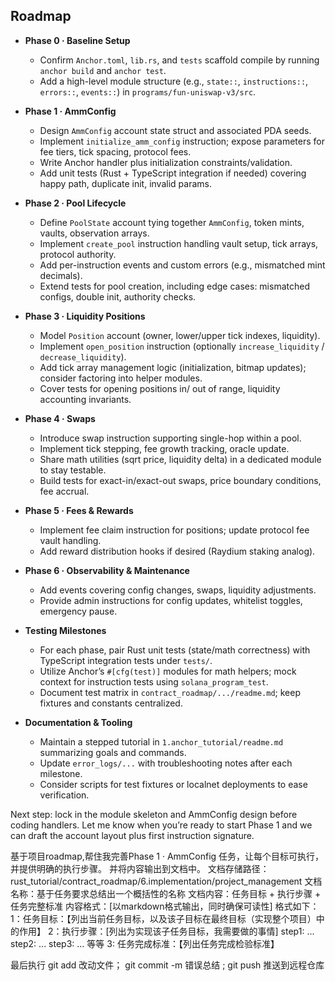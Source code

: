 ## Roadmap

- **Phase 0 · Baseline Setup**
  - Confirm `Anchor.toml`, `lib.rs`, and `tests` scaffold compile by running `anchor build` and `anchor test`.
  - Add a high-level module structure (e.g., `state::`, `instructions::`, `errors::`, `events::`) in `programs/fun-uniswap-v3/src`.

- **Phase 1 · AmmConfig**
  - Design `AmmConfig` account state struct and associated PDA seeds.
  - Implement `initialize_amm_config` instruction; expose parameters for fee tiers, tick spacing, protocol fees.
  - Write Anchor handler plus initialization constraints/validation.
  - Add unit tests (Rust + TypeScript integration if needed) covering happy path, duplicate init, invalid params.

- **Phase 2 · Pool Lifecycle**
  - Define `PoolState` account tying together `AmmConfig`, token mints, vaults, observation arrays.
  - Implement `create_pool` instruction handling vault setup, tick arrays, protocol authority.
  - Add per-instruction events and custom errors (e.g., mismatched mint decimals).
  - Extend tests for pool creation, including edge cases: mismatched configs, double init, authority checks.

- **Phase 3 · Liquidity Positions**
  - Model `Position` account (owner, lower/upper tick indexes, liquidity).
  - Implement `open_position` instruction (optionally `increase_liquidity` / `decrease_liquidity`).
  - Add tick array management logic (initialization, bitmap updates); consider factoring into helper modules.
  - Cover tests for opening positions in/ out of range, liquidity accounting invariants.

- **Phase 4 · Swaps**
  - Introduce swap instruction supporting single-hop within a pool.
  - Implement tick stepping, fee growth tracking, oracle update.
  - Share math utilities (sqrt price, liquidity delta) in a dedicated module to stay testable.
  - Build tests for exact-in/exact-out swaps, price boundary conditions, fee accrual.

- **Phase 5 · Fees & Rewards**
  - Implement fee claim instruction for positions; update protocol fee vault handling.
  - Add reward distribution hooks if desired (Raydium staking analog).

- **Phase 6 · Observability & Maintenance**
  - Add events covering config changes, swaps, liquidity adjustments.
  - Provide admin instructions for config updates, whitelist toggles, emergency pause.

- **Testing Milestones**
  - For each phase, pair Rust unit tests (state/math correctness) with TypeScript integration tests under `tests/`.
  - Utilize Anchor’s `#[cfg(test)]` modules for math helpers; mock context for instruction tests using `solana_program_test`.
  - Document test matrix in `contract_roadmap/.../readme.md`; keep fixtures and constants centralized.

- **Documentation & Tooling**
  - Maintain a stepped tutorial in `1.anchor_tutorial/readme.md` summarizing goals and commands.
  - Update `error_logs/...` with troubleshooting notes after each milestone.
  - Consider scripts for test fixtures or localnet deployments to ease verification.

Next step: lock in the module skeleton and AmmConfig design before coding handlers. Let me know when you’re ready to start Phase 1 and we can draft the account layout plus first instruction signature.





基于项目roadmap,帮住我完善Phase 1 · AmmConfig 任务，让每个目标可执行，并提供明确的执行步骤。 
并将内容输出到文档中。 
文档存储路径：rust_tutorial/contract_roadmap/6.implementation/project_management
文档名称：基于任务要求总结出一个概括性的名称
文档内容：任务目标 + 执行步骤 + 任务完整标准
内容格式：[以markdown格式输出，同时确保可读性] 
格式如下：
1：任务目标：【列出当前任务目标，以及该子目标在最终目标（实现整个项目）中的作用】
2：执行步骤：[列出为实现该子任务目标，我需要做的事情]
step1: ...
step2: ...
step3: ...
等等
3: 任务完成标准：【列出任务完成检验标准】

最后执行 git add 改动文件； git commit -m 错误总结 ; git push  推送到远程仓库